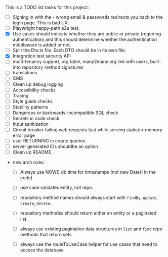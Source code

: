 This is a TODO list  tasks for this project:

  - [ ] Signing in with the - wrong email & passwords redirects you back to the login page. This is bad UX.
  - [ ] Playwright happy-path e2e test.
  - [X] Use cases should indicate whether they are public or private (requiring authentication) and this should determine whether the authentication middleware is added or not.
  - [ ] Split the Dto.ts file. Each DTO should be in its own file.
  - [X] Integration test security API
  - [ ] multi-tenancy support, org table, many2many org link with users, built-into repository method signatures
  - [ ] translations
  - [ ] CMS
  - [ ] Clean up debug logging
  - [ ] Accessibility checks
  - [ ] Tracing
  - [ ] Style guide checks
  - [ ] Stability patterns
  - [ ] Dangerous or backwards-incompatible SQL check
  - [ ] Secrets in code check
  - [ ] Input sanitization
  - [ ] Circuit breaker failing web requests fast while serving static/in-memory error page
  - [ ] user RETURNING in create queries
  - [ ] server generated IDs shouldbe an option
  - [ ] Clean up README
  - new arch rules: 
    - [ ] Always use NOW() db time for timestamps (not new Date() in the code)
    - [ ] use case validates entity, not repo.
    - [ ] repository method names should always start with `findBy`, `update`, `create`, `delete`.
    - [ ] repository methodss should return either an entity or a paginated list.
    - [ ] always use existing pagination data structures in `list` and `find` repo methods that return sets
    - [ ] always use the routeToUseCase helper for use cases that need to access the database

